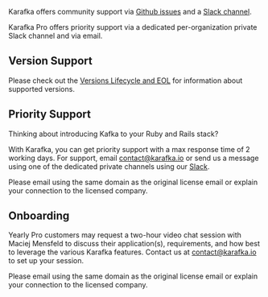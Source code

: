 Karafka offers community support via [Github issues](https://github.com/karafka/karafka/issues) and a [Slack channel](http://karafka.slack.com/).

Karafka Pro offers priority support via a dedicated per-organization private Slack channel and via email.

## Version Support

Please check out the [Versions Lifecycle and EOL](Versions-Lifecycle-and-EOL) for information about supported versions.

## Priority Support

Thinking about introducing Kafka to your Ruby and Rails stack?

With Karafka, you can get priority support with a max response time of 2 working days. For support, email contact@karafka.io or send us a message using one of the dedicated private channels using our [Slack](http://karafka.slack.com/).

Please email using the same domain as the original license email or explain your connection to the licensed company.

## Onboarding

Yearly Pro customers may request a two-hour video chat session with Maciej Mensfeld to discuss their application(s), requirements, and how best to leverage the various Karafka features. Contact us at contact@karafka.io to set up your session.

Please email using the same domain as the original license email or explain your connection to the licensed company.
